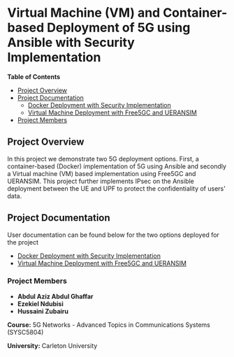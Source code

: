 # Virtual Machine (VM) and Container-based Deployment of 5G using Ansible with Security Implementation

**Table of Contents**

- [Project Overview](#project-overview)
- [Project Documentation](#documentation)
    * [Docker Deployment with Security Implementation]()
    * [Virtual Machine Deployment with Free5GC and UERANSIM]()
- [Project Members](#project-members)


## Project Overview

In this project we demonstrate two 5G deployment options. First, a container-based (Docker) implementation of 5G using Ansible and secondly a Virtual machine (VM) based implementation using Free5GC and UERANSIM. This project further implements IPsec on the Ansible deployment between the UE and UPF to protect the confidentiality of users' data.

## Project Documentation

User documentation can be found below for the two options deployed for the project
- [Docker Deployment with Security Implementation](https://github.com/AbdulAziz-Gondal/Virtual-Machine-VM-and-Container-based-Deployment-of-5G-using-Ansible-with-Security-Implementation/blob/main/Docker%20Deployment%20with%20IPsec/Readme.md)
- [Virtual Machine Deployment with Free5GC and UERANSIM]()

        
### Project Members
 
 -  **Abdul Aziz Abdul Ghaffar**
 -  **Ezekiel Ndubisi**
 -  **Hussaini Zubairu**

**Course:** 5G Networks - Advanced Topics in Communications Systems (SYSC5804)

**University:** Carleton University
